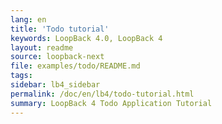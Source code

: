 ```yaml
---
lang: en
title: 'Todo tutorial'
keywords: LoopBack 4.0, LoopBack 4
layout: readme
source: loopback-next
file: examples/todo/README.md
tags:
sidebar: lb4_sidebar
permalink: /doc/en/lb4/todo-tutorial.html
summary: LoopBack 4 Todo Application Tutorial
---
```

